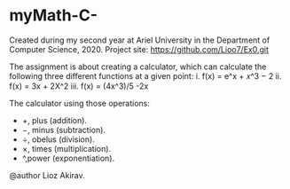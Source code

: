# myMath-C-

Created during my second year at Ariel University in the Department of Computer Science, 2020.
Project site: https://github.com/Lioo7/Ex0.git

The assignment is about creating a calculator, which can calculate the following three different functions at a given point:
i. f(x) = e^x + 𝑥^3 − 2
ii. f(x) = 3x + 2X^2
iii. f(x) = (4x^3)/5 -2x

The calculator using those operations:
* +, plus (addition).
* −, minus (subtraction).
* ÷, obelus (division).
* ×, times (multiplication).
* ^,power (exponentiation). 

@author Lioz Akirav.
